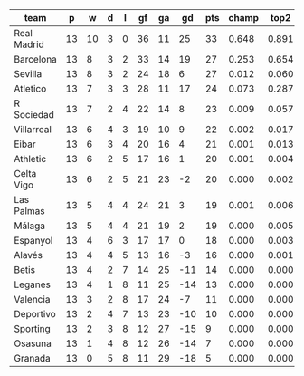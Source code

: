 |    team     | p  | w  | d | l | gf | ga | gd  | pts | champ | top2  | top3  | top4  |  5-7  | bot4  | bot3  | bot2  |
|-------------|----|----|---|---|----|----|-----|-----|-------|-------|-------|-------|-------|-------|-------|-------|
| Real Madrid | 13 | 10 | 3 | 0 | 36 | 11 |  25 |  33 | 0.648 | 0.891 | 0.967 | 0.989 | 0.010 | 0.000 | 0.000 | 0.000|
| Barcelona   | 13 |  8 | 3 | 2 | 33 | 14 |  19 |  27 | 0.253 | 0.654 | 0.857 | 0.936 | 0.058 | 0.000 | 0.000 | 0.000|
| Sevilla     | 13 |  8 | 3 | 2 | 24 | 18 |   6 |  27 | 0.012 | 0.060 | 0.192 | 0.382 | 0.401 | 0.000 | 0.000 | 0.000|
| Atletico    | 13 |  7 | 3 | 3 | 28 | 11 |  17 |  24 | 0.073 | 0.287 | 0.604 | 0.773 | 0.182 | 0.000 | 0.000 | 0.000|
| R Sociedad  | 13 |  7 | 2 | 4 | 22 | 14 |   8 |  23 | 0.009 | 0.057 | 0.174 | 0.360 | 0.404 | 0.000 | 0.000 | 0.000|
| Villarreal  | 13 |  6 | 4 | 3 | 19 | 10 |   9 |  22 | 0.002 | 0.017 | 0.060 | 0.153 | 0.366 | 0.005 | 0.001 | 0.000|
| Eibar       | 13 |  6 | 3 | 4 | 20 | 16 |   4 |  21 | 0.001 | 0.013 | 0.053 | 0.129 | 0.342 | 0.004 | 0.001 | 0.000|
| Athletic    | 13 |  6 | 2 | 5 | 17 | 16 |   1 |  20 | 0.001 | 0.004 | 0.016 | 0.047 | 0.212 | 0.016 | 0.005 | 0.001|
| Celta Vigo  | 13 |  6 | 2 | 5 | 21 | 23 |  -2 |  20 | 0.000 | 0.002 | 0.013 | 0.042 | 0.174 | 0.025 | 0.009 | 0.003|
| Las Palmas  | 13 |  5 | 4 | 4 | 24 | 21 |   3 |  19 | 0.001 | 0.006 | 0.025 | 0.068 | 0.270 | 0.009 | 0.003 | 0.001|
| Málaga      | 13 |  5 | 4 | 4 | 21 | 19 |   2 |  19 | 0.000 | 0.005 | 0.022 | 0.065 | 0.243 | 0.015 | 0.005 | 0.002|
| Espanyol    | 13 |  4 | 6 | 3 | 17 | 17 |   0 |  18 | 0.000 | 0.003 | 0.012 | 0.036 | 0.189 | 0.022 | 0.009 | 0.003|
| Alavés      | 13 |  4 | 4 | 5 | 13 | 16 |  -3 |  16 | 0.000 | 0.001 | 0.005 | 0.017 | 0.107 | 0.052 | 0.023 | 0.008|
| Betis       | 13 |  4 | 2 | 7 | 14 | 25 | -11 |  14 | 0.000 | 0.000 | 0.000 | 0.001 | 0.017 | 0.265 | 0.157 | 0.072|
| Leganes     | 13 |  4 | 1 | 8 | 11 | 25 | -14 |  13 | 0.000 | 0.000 | 0.000 | 0.000 | 0.006 | 0.438 | 0.284 | 0.148|
| Valencia    | 13 |  3 | 2 | 8 | 17 | 24 |  -7 |  11 | 0.000 | 0.000 | 0.000 | 0.001 | 0.015 | 0.265 | 0.153 | 0.068|
| Deportivo   | 13 |  2 | 4 | 7 | 13 | 23 | -10 |  10 | 0.000 | 0.000 | 0.000 | 0.000 | 0.002 | 0.528 | 0.361 | 0.203|
| Sporting    | 13 |  2 | 3 | 8 | 12 | 27 | -15 |   9 | 0.000 | 0.000 | 0.000 | 0.000 | 0.001 | 0.669 | 0.510 | 0.326|
| Osasuna     | 13 |  1 | 4 | 8 | 12 | 26 | -14 |   7 | 0.000 | 0.000 | 0.000 | 0.000 | 0.000 | 0.776 | 0.643 | 0.453|
| Granada     | 13 |  0 | 5 | 8 | 11 | 29 | -18 |   5 | 0.000 | 0.000 | 0.000 | 0.000 | 0.000 | 0.911 | 0.836 | 0.712|
